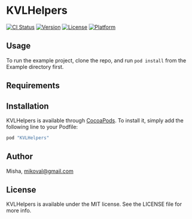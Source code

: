# KVLHelpers

[![CI Status](http://img.shields.io/travis/Misha/KVLHelpers.svg?style=flat)](https://travis-ci.org/Misha/KVLHelpers)
[![Version](https://img.shields.io/cocoapods/v/KVLHelpers.svg?style=flat)](http://cocoapods.org/pods/KVLHelpers)
[![License](https://img.shields.io/cocoapods/l/KVLHelpers.svg?style=flat)](http://cocoapods.org/pods/KVLHelpers)
[![Platform](https://img.shields.io/cocoapods/p/KVLHelpers.svg?style=flat)](http://cocoapods.org/pods/KVLHelpers)

## Usage

To run the example project, clone the repo, and run `pod install` from the Example directory first.

## Requirements

## Installation

KVLHelpers is available through [CocoaPods](http://cocoapods.org). To install
it, simply add the following line to your Podfile:

```ruby
pod "KVLHelpers"
```

## Author

Misha, mikoval@gmail.com

## License

KVLHelpers is available under the MIT license. See the LICENSE file for more info.
